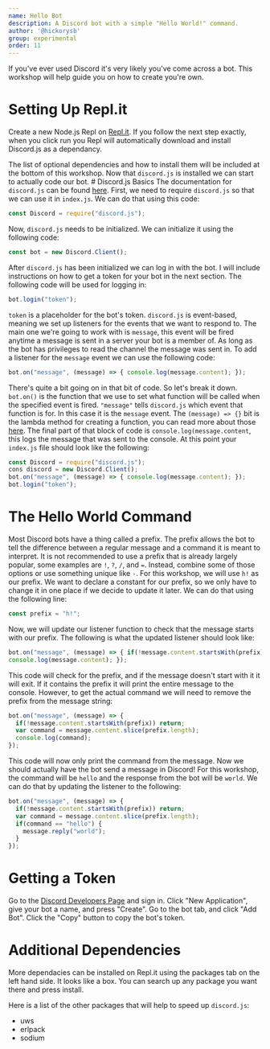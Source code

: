 ```yaml
---
name: Hello Bot
description: A Discord bot with a simple "Hello World!" command.
author: '@hickorysb'
group: experimental
order: 11
---
```


If you've ever used Discord it's very likely you've come across a bot. This workshop will help guide you on how to create you're own.

# Setting Up Repl.it

Create a new Node.js Repl on [Repl.it](https://repl.it/). If you follow the next step exactly, when you click run you Repl will automatically download and install Discord.js as a dependancy.

The list of optional dependencies and how to install them will be included at the bottom of this workshop. Now that `discord.js` is installed we can start to actually code our bot. # Discord.js Basics The documentation for `discord.js` can be found [here](http://discord.js.org/). First, we need to require `discord.js` so that we can use it in `index.js`. We can do that using this code:
```js
const Discord = require("discord.js");
```

Now, `discord.js` needs to be initialized. We can initialize it using the following code:
```js
const bot = new Discord.Client();
```

After `discord.js` has been initialized we can log in with the bot. I will include instructions on how to get a token for your bot in the next section. The following code will be used for logging in:
```js
bot.login("token");
```

`token` is a placeholder for the bot's token. `discord.js` is event-based, meaning we set up listeners for the events that we want to respond to. The main one we're going to work with is `message`, this event will be fired anytime a message is sent in a server your bot is a member of. As long as the bot has privileges to read the channel the message was sent in. To add a listener for the `message` event we can use the following code:
```js
bot.on("message", (message) => { console.log(message.content); });
```

There's quite a bit going on in that bit of code. So let's break it down. `bot.on()` is the function that we use to set what function will be called when the specified event is fired. `"message"` tells `discord.js` which event that function is for. In this case it is the `message` event. The `(message) => {}` bit is the lambda method for creating a function, you can read more about those [here](https://www.vinta.com.br/blog/2015/javascript-lambda-and-arrow-functions/). The final part of that block of code is `console.log(message.content`, this logs the message that was sent to the console. At this point your `index.js` file should look like the following:
```js
const Discord = require("discord.js");
cons discord = new Discord.Client();
bot.on("message", (message) => { console.log(message.content); });
bot.login("token");
```

# The Hello World Command

Most Discord bots have a thing called a prefix. The prefix allows the bot to tell the difference between a regular message and a command it is meant to interpret. It is not recommended to use a prefix that is already largely popular, some examples are `!`, `?`, `/`, and `=`. Instead, combine some of those options or use something unique like `-`. For this workshop, we will use `h!` as our prefix. We want to declare a constant for our prefix, so we only have to change it in one place if we decide to update it later. We can do that using the following line:
```js
const prefix = "h!";
```

Now, we will update our listener function to check that the message starts with our prefix. The following is what the updated listener should look like:
```js
bot.on("message", (message) => { if(!message.content.startsWith(prefix)) return;
console.log(message.content); });
```

This code will check for the prefix, and if the message doesn't start with it it will exit. If it contains the prefix it will print the entire message to the console. However, to get the actual command we will need to remove the prefix from the message string:
```js
bot.on("message", (message) => {
  if(!message.content.startsWith(prefix)) return;
  var command = message.content.slice(prefix.length);
  console.log(command);
});
```

This code will now only print the command from the message. Now we should actually have the bot send a message in Discord! For this workshop, the command will be `hello` and the response from the bot will be `world`. We can do that by updating the listener to the following:
```js
bot.on("message", (message) => {
  if(!message.content.startsWith(prefix)) return;
  var command = message.content.slice(prefix.length);
  if(command == "hello") {
    message.reply("world");
  }
});
```

# Getting a Token

Go to the [Discord Developers Page](https://discordapp.com/developers/applications/) and sign in. Click "New Application", give your bot a name, and press "Create". Go to the bot tab, and click "Add Bot". Click the "Copy" button to copy the bot's token.

# Additional Dependencies

More dependacies can be installed on Repl.it using the packages tab on the left hand side. It looks like a box. You can search up any package you want there and press install.

Here is a list of the other packages that will help to speed up `discord.js`:
- uws
- erlpack
- sodium
